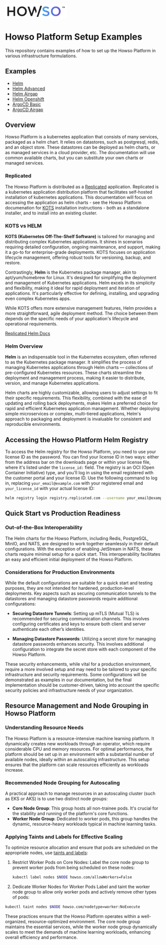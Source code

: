 <img src="assets/logo-gradient-light-bg.png" alt="Logo" width="200"/>

# Howso Platform Setup Examples

This repository contains examples of how to set up the Howso Platform in various infrastructure formulations.

## Examples

- [Helm](helm-basic/README.md)
- [Helm Advanced](helm-full/README.md)
- [Helm Airgap](argocd-basic/README.md)
- [Helm Openshift](argocd-openshift/README.md)
- [ArgoCD Basic](argocd-basic/README.md)
- [ArgoCD Airgap](argocd-airgap/README.md)

## Overview
Howso Platform is a kubernetes application that consists of many services, packaged as a helm chart.  It relies on datastores, such as postgresql, redis, and an object store.  These datastores can be deployed as helm charts, or as managed services in a cloud provider, etc.  The documentation will use common available charts, but you can substitute your own charts or managed services. 

### Replicated
The Howso Platform is distributed as a [Replicated](https://www.replicated.com/) application.  Replicated is a kubernetes application distribution platform that facilitates self-hosted installation of kubernetes applications.  This documentation will focus on accessing the application as helm charts - see the Howso Platform documenation for [KOTS](https://kots.io/) installation instructions - both as a standalone installer, and to install into an existing cluster.

### KOTS vs HELM

**KOTS (Kubernetes Off-The-Shelf Software)** is tailored for managing and distributing complex Kubernetes applications. It shines in scenarios requiring detailed configuration, ongoing maintenance, and support, making it a go-to for enterprise-grade deployments. KOTS focuses on application lifecycle management, offering robust tools for versioning, backup, and restore.

Contrastingly, **Helm** is the Kubernetes package manager, akin to apt/yum/homebrew for Linux. It's designed for simplifying the deployment and management of Kubernetes applications. Helm excels in its simplicity and flexibility, making it ideal for rapid deployment and iteration of applications. It's particularly effective for defining, installing, and upgrading even complex Kubernetes apps.

While KOTS offers more extensive management features, Helm provides a more straightforward, agile deployment method. The choice between them depends on the specific needs of your application's lifecycle and operational requirements.

[Replicated Helm Docs](https://docs.replicated.com/vendor/distributing-overview#helm)


### Helm Overview

**Helm** is an indispensable tool in the Kubernetes ecosystem, often referred to as the Kubernetes package manager. It simplifies the process of managing Kubernetes applications through Helm charts — collections of pre-configured Kubernetes resources. These charts streamline the deployment and management process, making it easier to distribute, version, and manage Kubernetes applications.

Helm charts are highly customizable, allowing users to adjust settings to fit their specific requirements. This flexibility, combined with the ease of updating and rolling back deployments, makes Helm a preferred choice for rapid and efficient Kubernetes application management. Whether deploying simple microservices or complex, multi-tiered applications, Helm's approach to packaging and deployment is invaluable for consistent and reproducible environments.


## Accessing the Howso Platform Helm Registry
To access the Helm registry for the Howso Platform, you need to use your license ID as the password. You can find your license ID in two ways: either from the address bar on the downloads page or within your license file, where it's listed under the `license_id:` field. The registry is an OCI (Open Container Initiative) type, and you'll log in using the email registered with the customer portal and your license ID. Use the following command to log in, replacing `your_email@example.com` with your registered email and `your_license_id` with your actual license ID:

```bash
helm registry login registry.replicated.com --username your_email@example.com --password your_license_id
```

## Quick Start vs Production Readiness

### Out-of-the-Box Interoperability
The Helm charts for the Howso Platform, including Redis, PostgreSQL, MinIO, and NATS, are designed to work together seamlessly in their default configurations. With the exception of enabling JetStream in NATS, these charts require minimal setup for a quick start. This interoperability facilitates an easy and efficient initial deployment of the Howso Platform.

### Considerations for Production Environments
While the default configurations are suitable for a quick start and testing purposes, they are not intended for hardened, production-level deployments. Key aspects such as securing communication tunnels to the datastores and managing datastore passwords require additional configurations:

- **Securing Datastore Tunnels**: Setting up mTLS (Mutual TLS) is recommended for securing communication channels. This involves configuring certificates and keys to ensure both client and server authenticate each other’s identities.

- **Managing Datastore Passwords**: Utilizing a secret store for managing datastore passwords enhances security. This involves additional configuration to integrate the secret store with each component of the Howso Platform.

These security enhancements, while vital for a production environment, require a more involved setup and may need to be tailored to your specific infrastructure and security requirements. Some configurations will be demonstrated as examples in our documentation, but the final implementation should be customer-driven, taking into account the specific security policies and infrastructure needs of your organization.


## Resource Management and Node Grouping in Howso Platform

### Understanding Resource Needs
The Howso Platform is a resource-intensive machine learning platform. It dynamically creates new workloads through an operator, which require considerable CPU and memory resources. For optimal performance, the platform should be set up in an environment with a substantial number of available nodes, ideally within an autoscaling infrastructure. This setup ensures that the platform can scale resources efficiently as workloads increase.

### Recommended Node Grouping for Autoscaling
A practical approach to manage resources in an autoscaling cluster (such as EKS or AKS) is to use two distinct node groups:

- **Core Node Group**: This group hosts all non-trainee pods. It's crucial for the stability and running of the platform's core functions.
- **Worker Node Group**: Dedicated to worker pods, this group handles the dynamic, resource-heavy workloads typical in machine learning tasks.

### Applying Taints and Labels for Effective Scaling
To optimize resource allocation and ensure that pods are scheduled on the appropriate nodes, use [taints and labels](https://kubernetes.io/docs/concepts/scheduling-eviction/taint-and-toleration/):

1. Restrict Worker Pods on Core Nodes:
   Label the core node group to prevent worker pods from being scheduled on these nodes:
   ```bash
   kubectl label nodes $NODE howso.com/allowWorkers=False
    ```
2. Dedicate Worker Nodes for Worker Pods
Label and taint the worker node group to allow only worker pods and actively remove other types of pods:
```bash
kubectl taint nodes $NODE howso.com/nodetype=worker:NoExecute
```
These practices ensure that the Howso Platform operates within a well-organized, resource-optimized environment. The core node group maintains the essential services, while the worker node group dynamically scales to meet the demands of machine learning workloads, enhancing overall efficiency and performance.


